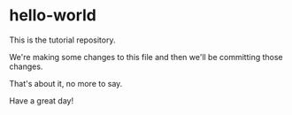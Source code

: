 # hello-world
This is the tutorial repository.

We're making some changes to this file and then we'll be committing those changes.

That's about it, no more to say.

Have a great day!
